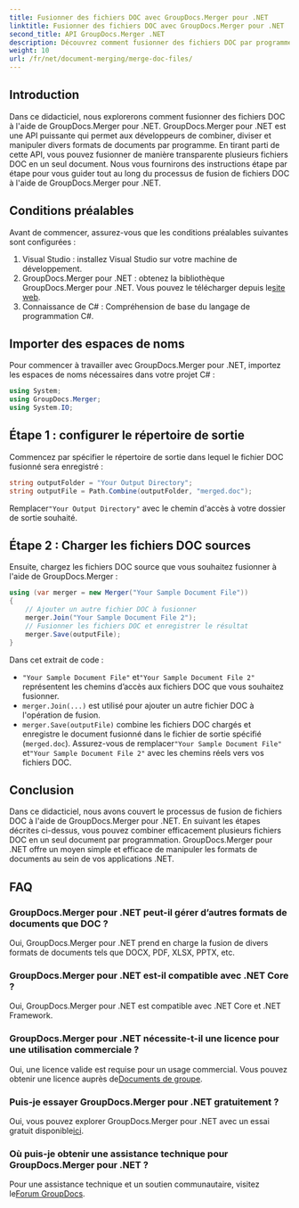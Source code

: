```yaml
---
title: Fusionner des fichiers DOC avec GroupDocs.Merger pour .NET
linktitle: Fusionner des fichiers DOC avec GroupDocs.Merger pour .NET
second_title: API GroupDocs.Merger .NET
description: Découvrez comment fusionner des fichiers DOC par programme à l'aide de GroupDocs.Merger pour .NET. Suivez notre guide étape par étape pour combiner de manière transparente plusieurs documents en un seul.
weight: 10
url: /fr/net/document-merging/merge-doc-files/
---
```

## Introduction
Dans ce didacticiel, nous explorerons comment fusionner des fichiers DOC à l'aide de GroupDocs.Merger pour .NET. GroupDocs.Merger pour .NET est une API puissante qui permet aux développeurs de combiner, diviser et manipuler divers formats de documents par programme. En tirant parti de cette API, vous pouvez fusionner de manière transparente plusieurs fichiers DOC en un seul document. Nous vous fournirons des instructions étape par étape pour vous guider tout au long du processus de fusion de fichiers DOC à l'aide de GroupDocs.Merger pour .NET.
## Conditions préalables
Avant de commencer, assurez-vous que les conditions préalables suivantes sont configurées :
1. Visual Studio : installez Visual Studio sur votre machine de développement.
2.  GroupDocs.Merger pour .NET : obtenez la bibliothèque GroupDocs.Merger pour .NET. Vous pouvez le télécharger depuis le[site web](https://releases.groupdocs.com/merger/net/).
3. Connaissance de C# : Compréhension de base du langage de programmation C#.
## Importer des espaces de noms
Pour commencer à travailler avec GroupDocs.Merger pour .NET, importez les espaces de noms nécessaires dans votre projet C# :
```csharp
using System; 
using GroupDocs.Merger;
using System.IO;
```
## Étape 1 : configurer le répertoire de sortie
Commencez par spécifier le répertoire de sortie dans lequel le fichier DOC fusionné sera enregistré :
```csharp
string outputFolder = "Your Output Directory";
string outputFile = Path.Combine(outputFolder, "merged.doc");
```
 Remplacer`"Your Output Directory"` avec le chemin d'accès à votre dossier de sortie souhaité.
## Étape 2 : Charger les fichiers DOC sources
Ensuite, chargez les fichiers DOC source que vous souhaitez fusionner à l'aide de GroupDocs.Merger :
```csharp
using (var merger = new Merger("Your Sample Document File"))
{
    // Ajouter un autre fichier DOC à fusionner
    merger.Join("Your Sample Document File 2");
    // Fusionner les fichiers DOC et enregistrer le résultat
    merger.Save(outputFile);
}
```
Dans cet extrait de code :
- `"Your Sample Document File"` et`"Your Sample Document File 2"` représentent les chemins d’accès aux fichiers DOC que vous souhaitez fusionner.
- `merger.Join(...)` est utilisé pour ajouter un autre fichier DOC à l'opération de fusion.
- `merger.Save(outputFile)` combine les fichiers DOC chargés et enregistre le document fusionné dans le fichier de sortie spécifié (`merged.doc`).
 Assurez-vous de remplacer`"Your Sample Document File"` et`"Your Sample Document File 2"` avec les chemins réels vers vos fichiers DOC.
## Conclusion
Dans ce didacticiel, nous avons couvert le processus de fusion de fichiers DOC à l'aide de GroupDocs.Merger pour .NET. En suivant les étapes décrites ci-dessus, vous pouvez combiner efficacement plusieurs fichiers DOC en un seul document par programmation. GroupDocs.Merger pour .NET offre un moyen simple et efficace de manipuler les formats de documents au sein de vos applications .NET.

## FAQ
### GroupDocs.Merger pour .NET peut-il gérer d’autres formats de documents que DOC ?
Oui, GroupDocs.Merger pour .NET prend en charge la fusion de divers formats de documents tels que DOCX, PDF, XLSX, PPTX, etc.
### GroupDocs.Merger pour .NET est-il compatible avec .NET Core ?
Oui, GroupDocs.Merger pour .NET est compatible avec .NET Core et .NET Framework.
### GroupDocs.Merger pour .NET nécessite-t-il une licence pour une utilisation commerciale ?
 Oui, une licence valide est requise pour un usage commercial. Vous pouvez obtenir une licence auprès de[Documents de groupe](https://purchase.groupdocs.com/buy).
### Puis-je essayer GroupDocs.Merger pour .NET gratuitement ?
 Oui, vous pouvez explorer GroupDocs.Merger pour .NET avec un essai gratuit disponible[ici](https://releases.groupdocs.com/).
### Où puis-je obtenir une assistance technique pour GroupDocs.Merger pour .NET ?
 Pour une assistance technique et un soutien communautaire, visitez le[Forum GroupDocs](https://forum.groupdocs.com/c/merger/32).